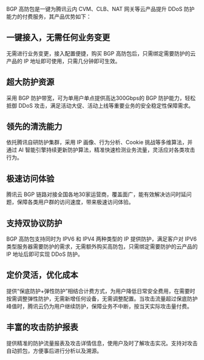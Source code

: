 BGP 高防包是一键为腾讯云内 CVM、CLB、NAT 网关等云产品提升 DDoS 防护能力的付费服务，其产品优势如下：
## 一键接入，无需任何业务变更
无需进行业务变更，接入配置便捷，购买 BGP 高防包后，只需绑定需要防护的云产品的 IP 地址即可使用，只需几分钟即可生效。

## 超大防护资源
采用 BGP 防护带宽，可为单用户单点提供高达300Gbps的 BGP 防护能力，轻松抵御 DDoS 攻击，满足活动大促、活动上线等重要业务的安全稳定性保障需求。

## 领先的清洗能力
依托腾讯自研防护集群，采用 IP 画像、行为分析、Cookie 挑战等多维算法，并通过 AI 智能引擎持续更新防护算法，精准快速检测业务流量，灵活应对各类攻击行为。

## 极速访问体验
腾讯云 BGP 链路对接全国各地30家运营商，覆盖面广，能有效解决访问时延问题，保障各类用户群的访问速度，带来极速访问体验。
## 支持双协议防护
BGP 高防包支持同时为 IPV6 和 IPV4 两种类型的 IP 提供防护，满足客户对 IPV6 类型服务器需要防护的需求，无需额外购买高防包，只需绑定需要防护的云产品的 IP 地址后即可实现 DDoS 防护。
## 定价灵活，优化成本
提供“保底防护+弹性防护”相结合计费方式，为用户降低日常安全费用，在需要时按需调整弹性防护，无需新增任何设备，无需调整配置。当攻击流量超过保底防护峰值时，腾讯云仍为用户继续防护，保障业务不中断，按当天实际攻击量付费。

## 丰富的攻击防护报表
提供精准的防护流量报表及攻击详情信息，使用户及时了解攻击实况。支持对攻击自动抓包，方便事后进行分析以及溯源。
